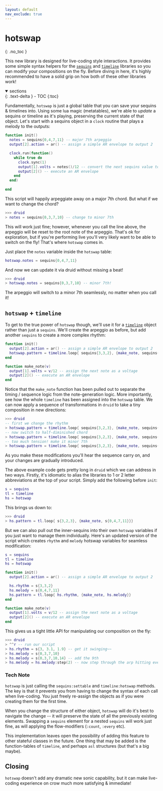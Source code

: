 ```yaml
---
layout: default
nav_exclude: true
---
```


# hotswap
{: .no_toc }

This new library is designed for live-coding style interactions. It provides some simple syntax helpers for the [`sequins`](/docs/crow/sequins) and [`timeline`](/docs/crow/sequins) libraries so you can modify your compositions on the fly. Before diving in here, it's highly recommended to have a solid grip on how both of these other libraries work!

<details open markdown="block">
  <summary>
    sections
  </summary>
  {: .text-delta }
- TOC
{:toc}
</details>

Fundamentally, `hotswap` is just a global table that you can save your sequins & timelines into. Using some lua magic (metatables), we're able to *update* a sequins or timeline as it's playing, preserving the current state of that object. Let's start with a sequins object in a `clock` routine that plays a melody to the outputs:

```lua
function init()
  notes = sequins{0,4,7,11} -- major 7th arpeggio
  output[2].action = ar() -- assign a simple AR envelope to output 2

  clock.run(function()
    while true do
      clock.sync(1)
      output[1].volts = notes()/12 -- convert the next sequins value to volts
      output[2]() -- execute an AR envelope
    end
  end)
  
end
```

This script will happily arpeggiate away on a major 7th chord. But what if we want to change the chord?

```lua
>>> druid
> notes = sequins{0,3,7,10} -- change to minor 7th
```

This will work just fine; however, whenever you call the line above, the arpeggio will be reset to the root note of the arpeggio. That's ok for exploration, but if you're performing live you'll very likely want to be able to switch on the fly! That's where `hotswap` comes in.

Just place the `notes` variable inside the `hotswap` table:

```lua
hotswap.notes = sequins{0,4,7,11}
```

And now we can update it via druid without missing a beat!

```lua
>>> druid
> hotswap.notes = sequins{0,3,7,10} -- minor 7th!
```

The arpeggio will switch to a minor 7th seamlessly, no matter when you call it!

## `hotswap` + `timeline`

To get to the true power of `hotswap` though, we'll use it for a [`timeline`](/docs/crow/timeline) object rather than just a `sequins`. We'll create the arpeggio as before, but add another `sequins` to create a more complex rhythm:

```lua
function init()
  output[2].action = ar() -- assign a simple AR envelope to output 2
  hotswap.pattern = timeline.loop{ sequins{3,3,2}, {make_note, sequins{0,4,7,11}}}
end

function make_note(v)
  output[1].volts = v/12 -- assign the next note as a voltage
  output[2]() -- execute an AR envelope
end
```

Notice that the `make_note` function has been pulled out to separate the timing / sequence logic from the note-generation logic. More importantly, see how the whole `timeline` has been assigned into the `hotswap` table. We can now apply a sequence of transformations in `druid` to take a tiny composition in new directions:

```lua
>>> druid
-- first we change the rhythm
> hotswap.pattern = timeline.loop{ sequins{3,2,3}, {make_note, sequins{0,4,7,11}}}
-- now switch to half-diminished chord
> hotswap.pattern = timeline.loop{ sequins{3,2,3}, {make_note, sequins{0,3,6,10}}}
-- too much tension! make it minor 7th
> hotswap.pattern = timeline.loop{ sequins{3,2,3}, {make_note, sequins{0,3,7,10}}}
```

As you make these modifications you'll hear the sequence carry on, and your changes are gradually introduced.

The above example code gets pretty long in `druid` which we can address in two ways. Firstly, it's idiomatic to alias the libraries to 1 or 2 letter abbreviations at the top of your script. Simply add the following before `init`:

```lua
s = sequins
tl = timeline
hs = hotswap
```

This brings us down to:

```lua
>>> druid
> hs.pattern = tl.loop{ s{3,2,3}, {make_note, s{0,4,7,11}}}
```

But we can also pull out the inner-sequins into their own `hotswap` variables if you just want to manage them individually. Here's an updated version of the script which creates `rhythm` and `melody` hotswap variables for seamless modification:

```lua
s = sequins
tl = timeline
hs = hotswap

function init()
  output[2].action = ar() -- assign a simple AR envelope to output 2

  hs.rhythm = s{3,3,2}
  hs.melody = s{0,4,7,11}
  hs.pattern = tl.loop{ hs.rhythm, {make_note, hs.melody}}
end

function make_note(v)
  output[1].volts = v/12 -- assign the next note as a voltage
  output[2]() -- execute an AR envelope
end
```

This gives us a tight little API for manipulating our composition on the fly:

```lua
>>> druid
> ^^r -- run our script
> hs.rhythm = s{3, 3.1, 1.9} -- get it swinging~~
> hs.melody = s{0,3,7,10}
> hs.melody = s{0,3,7,10,14} -- add the 9th
> hs.melody = hs.melody:step(2) -- now step through the arp hitting every 2nd note
```

### Tech Note

`hotswap` is just calling the `sequins:settable` and `timeline:hotswap` methods. The key is that it prevents you from having to change the syntax of each call when live-coding. You just freely re-assign the objects as if you were creating them for the first time.

When you change the structure of either object, `hotswap` will do it's best to navigate the change -- it will preserve the state of all the previously existing elements. Swapping a `sequins` element for a nested `sequins` will work just fine, as will applying the flow-modifiers (`:count`, `:every` etc).

This implementation leaves open the possibility of adding this feature to other stateful classes in the future. One thing that may be added is the function-tables of `timeline`, and perhaps `asl` structures (but that's a big maybe).

## Closing

`hotswap` doesn't add any dramatic new sonic capability, but it can make live-coding experience on crow much more satisfying & immediate!